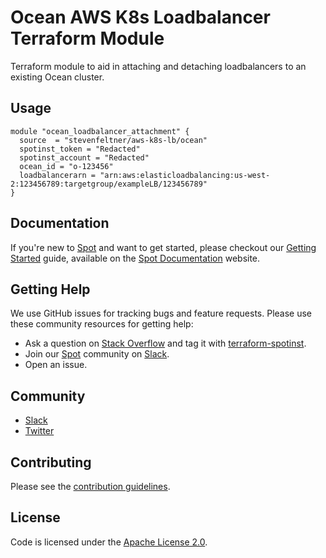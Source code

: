 # Ocean AWS K8s Loadbalancer Terraform Module

Terraform module to aid in attaching and detaching loadbalancers to an existing Ocean cluster.

## Usage

```hcl
module "ocean_loadbalancer_attachment" {
  source  = "stevenfeltner/aws-k8s-lb/ocean"
  spotinst_token = "Redacted"
  spotinst_account = "Redacted"
  ocean_id = "o-123456"
  loadbalancerarn = "arn:aws:elasticloadbalancing:us-west-2:123456789:targetgroup/exampleLB/123456789"
}
```

## Documentation

If you're new to [Spot](https://spot.io/) and want to get started, please checkout our [Getting Started](https://docs.spot.io/connect-your-cloud-provider/) guide, available on the [Spot Documentation](https://docs.spot.io/) website.

## Getting Help

We use GitHub issues for tracking bugs and feature requests. Please use these community resources for getting help:

- Ask a question on [Stack Overflow](https://stackoverflow.com/) and tag it with [terraform-spotinst](https://stackoverflow.com/questions/tagged/terraform-spotinst/).
- Join our [Spot](https://spot.io/) community on [Slack](http://slack.spot.io/).
- Open an issue.

## Community

- [Slack](http://slack.spot.io/)
- [Twitter](https://twitter.com/spot_hq/)

## Contributing

Please see the [contribution guidelines](.github/CONTRIBUTING.md).

## License

Code is licensed under the [Apache License 2.0](LICENSE).
